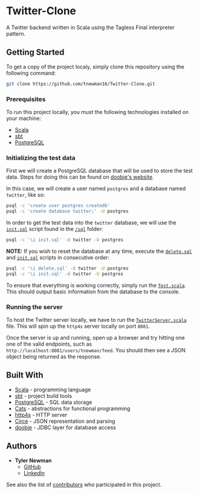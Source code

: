 # Twitter-Clone
A Twitter backend written in Scala using the Tagless Final interpreter pattern.

## Getting Started

To get a copy of the project localy, simply clone this repository using the following command:
```sh
git clone https://github.com/tnewman16/Twitter-Clone.git
```

### Prerequisites

To run this project locally, you must the following technologies installed on your machine:

* [Scala](https://www.scala-lang.org/download/)
* [sbt](https://www.scala-sbt.org/1.0/docs/Setup.html)
* [PostgreSQL](https://www.postgresql.org/download/)

### Initializing the test data

First we will create a PostgreSQL database that will be used to store the test data. Steps for doing this can be found on [doobie's website](https://tpolecat.github.io/doobie/docs/01-Introduction.html).

In this case, we will create a user named `postgres` and a database named `twitter`, like so:
```sh
psql -c 'create user postgres createdb'
psql -c 'create database twitter;' -U postgres
```

In order to get the test data into the `twitter` database, we will use the [`init.sql`](/sql/init.sql) script found in the [`/sql`](/sql) folder:
```sh
psql -c '\i init.sql' -d twitter -U postgres
```

**NOTE:** If you wish to reset the database at any time, execute the [`delete.sql`](/sql/delete.sql) and [`init.sql`](/sql/init.sql) scripts in consecutive order:
```sh
psql -c '\i delete.sql' -d twitter -U postgres
psql -c '\i init.sql' -d twitter -U postgres
```

To ensure that everything is working correctly, simply run the [`Test.scala`](/src/main/scala/com.casestudy.twitter/Test.scala). This should output basic information from the database to the console.

### Running the server

To host the Twitter server locally, we have to run the [`TwitterServer.scala`](src/main/scala/com.casestudy.twitter/server/TwitterServer.scala) file. This will spin up the `http4s` server locally on port `8081`.

Once the server is up and running, open up a browser and try hitting one one of the valid endpoints, such as `http://localhost:8081/users/tnewman/feed`. You should then see a JSON object being returned as the response.

## Built With

* [Scala](https://www.scala-lang.org) - programming language
* [sbt](https://www.scala-sbt.org) - project build tools
* [PostgreSQL](https://www.postgresql.org) - SQL data storage
* [Cats](https://typelevel.org/cats/) - abstractions for functional programming
* [http4s](https://http4s.org) - HTTP server
* [Circe](https://circe.github.io/circe/) - JSON representation and parsing
* [doobie](https://tpolecat.github.io/doobie/) - JDBC layer for database access

## Authors

* **Tyler Newman**
  * [GitHub](https://github.com/tnewman16)
  * [LinkedIn](https://www.linkedin.com/in/tnewman16/)

See also the list of [contributors](https://github.com/tnewman16/Twitter-Clone/contributors) who participated in this project.
